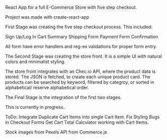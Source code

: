 React App for a full E-Commerce Store with five step checkout.

Project was made with create-react-app

First Stage was creating the five step checkout process. This included:

  Sign Up/Log In
  Cart Summary
  Shipping Form
  Payment Form
  Confirmation
  
All form have error handlers and reg-ex validations for proper form entry.

The Second Stage was creating the store front. It is a simple UI with natural colors and minimalist styling. 

The store front integrates with an Chec.io API, where the product data is stored. 
The JSON is fetched, to create each unique product card. 
The products can be searched by keyword, filtered by categroy, or sorted in alphabetical/ reserve alphabetical order.

The Final Stage is the integration of the first two stages.

This is currently in progress..

ToDo:
Integrate Duplicate Cart Items into single Cart Item. 
Fix Styling Bugs in Checkout Forms
Get Cart Total Calculator working with Cart Items.


Stock images from Pexels
API from Commerce.js
